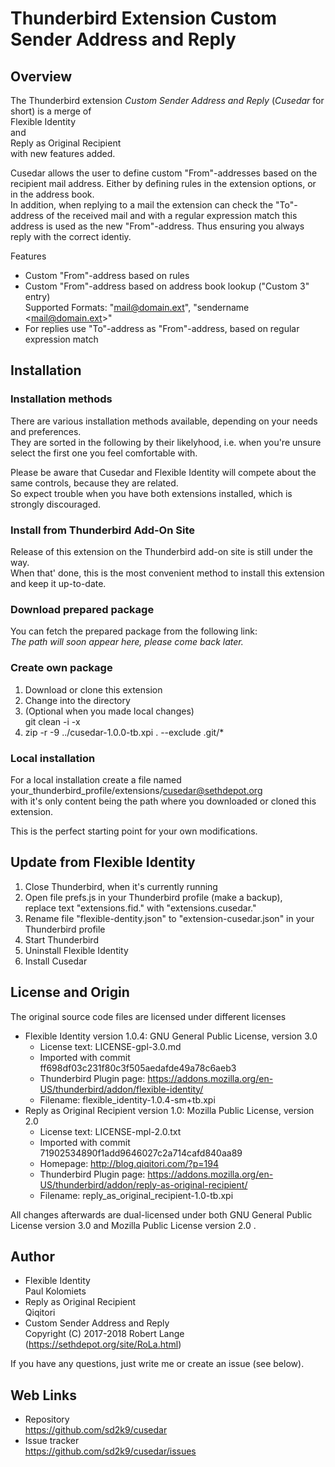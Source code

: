 Thunderbird Extension Custom Sender Address and Reply
=====================================================


Overview
--------
The Thunderbird extension _Custom Sender Address and Reply_
(_Cusedar_ for short) is a merge of  
Flexible Identity  
and  
Reply as Original Recipient  
with new features added.

Cusedar allows the user to define custom "From"-addresses based
on the recipient mail address. Either by defining rules in the extension
options, or in the address book.  
In addition, when replying to a mail the extension can check the "To"-address
of the received mail and with a regular expression match this
address is used as the new "From"-address. Thus ensuring you always reply with
the correct identiy.

Features
- Custom "From"-address based on rules
- Custom "From"-address based on address book lookup ("Custom 3" entry)  
  Supported Formats: "mail@domain.ext", "sendername \<mail@domain.ext\>"
- For replies use "To"-address as "From"-address, based on regular expression match


Installation
------------

### Installation methods
There are various installation methods available, depending on your needs
and preferences.  
They are sorted in the following by their likelyhood, i.e. when you're unsure
select the first one you feel comfortable with.

Please be aware that Cusedar and Flexible Identity will compete about the
same controls, because they are related.  
So expect trouble when you have both extensions installed, which is
strongly discouraged.

### Install from Thunderbird Add-On Site
Release of this extension on the Thunderbird add-on site is still
under the way.  
When that' done, this is the most convenient method to install
this extension and keep it up-to-date.

### Download prepared package
You can fetch the prepared package from the following link:  
_The path will soon appear here, please come back later._

### Create own package
1. Download or clone this extension
1. Change into the directory
1. (Optional when you made local changes)  
   git clean -i -x
1. zip -r -9 ../cusedar-1.0.0-tb.xpi . --exclude .git/\*

### Local installation
For a local installation create a file named  
your_thunderbird_profile/extensions/cusedar@sethdepot.org  
with it's only content being the path where you downloaded or cloned
this extension.

This is the perfect starting point for your own modifications.


Update from Flexible Identity
-----------------------------
1. Close Thunderbird, when it's currently running
1. Open file prefs.js in your Thunderbird profile (make a backup),  
    replace text "extensions.fid." with "extensions.cusedar."
1. Rename file "flexible-dentity.json" to "extension-cusedar.json"
   in your Thunderbird profile
1. Start Thunderbird
1. Uninstall Flexible Identity
1. Install Cusedar


License and Origin
------------------
The original source code files are licensed under different
licenses
- Flexible Identity version 1.0.4: GNU General Public License, version 3.0
  - License text: LICENSE-gpl-3.0.md
  - Imported with commit ff698df03c231f80c3f505aedafde49a78c6aeb3
  - Thunderbird Plugin page:
    https://addons.mozilla.org/en-US/thunderbird/addon/flexible-identity/
  - Filename: flexible_identity-1.0.4-sm+tb.xpi
- Reply as Original Recipient version 1.0: Mozilla Public License, version 2.0
  - License text: LICENSE-mpl-2.0.txt
  - Imported with commit 71902534890f1add9646027c2a714cafd840aa89
  - Homepage: http://blog.qiqitori.com/?p=194
  - Thunderbird Plugin page:
    https://addons.mozilla.org/en-US/thunderbird/addon/reply-as-original-recipient/
  - Filename: reply_as_original_recipient-1.0-tb.xpi

All changes afterwards are dual-licensed under both
GNU General Public License version 3.0 and
Mozilla Public License version 2.0 .

Author
------
- Flexible Identity  
  Paul Kolomiets
- Reply as Original Recipient  
  Qiqitori
- Custom Sender Address and Reply  
  Copyright (C) 2017-2018 Robert Lange (https://sethdepot.org/site/RoLa.html)

If you have any questions, just write me or create an issue (see below).



Web Links
---------
- Repository  
  https://github.com/sd2k9/cusedar
- Issue tracker  
  https://github.com/sd2k9/cusedar/issues
